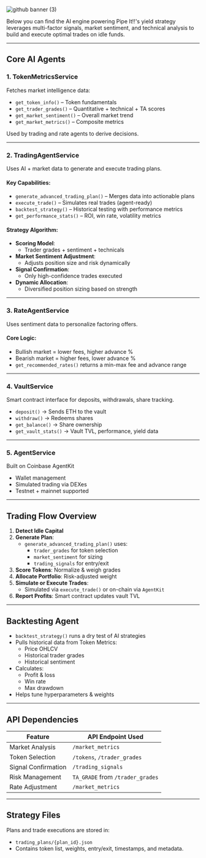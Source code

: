 ![github banner (3)](https://github.com/user-attachments/assets/614bbf4a-893f-4c3a-be06-f981ebd5d38b)

Below you can find the AI engine powering Pipe It!!'s yield strategy leverages multi-factor signals, market sentiment, and technical analysis to build and execute optimal trades on idle funds.

---

## Core AI Agents

### 1. TokenMetricsService

Fetches market intelligence data:
- `get_token_info()` – Token fundamentals
- `get_trader_grades()` – Quantitative + technical + TA scores
- `get_market_sentiment()` – Overall market trend
- `get_market_metrics()` – Composite metrics

Used by trading and rate agents to derive decisions.

---

### 2. TradingAgentService

Uses AI + market data to generate and execute trading plans.

#### Key Capabilities:
- `generate_advanced_trading_plan()` – Merges data into actionable plans
- `execute_trade()` – Simulates real trades (agent-ready)
- `backtest_strategy()` – Historical testing with performance metrics
- `get_performance_stats()` – ROI, win rate, volatility metrics

#### Strategy Algorithm:
- **Scoring Model**:
  - Trader grades + sentiment + technicals
- **Market Sentiment Adjustment**:
  - Adjusts position size and risk dynamically
- **Signal Confirmation**:
  - Only high-confidence trades executed
- **Dynamic Allocation**:
  - Diversified position sizing based on strength

---

### 3. RateAgentService

Uses sentiment data to personalize factoring offers.

#### Core Logic:
- Bullish market = lower fees, higher advance %
- Bearish market = higher fees, lower advance %
- `get_recommended_rates()` returns a min-max fee and advance range

---

### 4. VaultService

Smart contract interface for deposits, withdrawals, share tracking.

- `deposit()` → Sends ETH to the vault
- `withdraw()` → Redeems shares
- `get_balance()` → Share ownership
- `get_vault_stats()` → Vault TVL, performance, yield data

---

### 5. AgentService

Built on Coinbase AgentKit

- Wallet management
- Simulated trading via DEXes
- Testnet + mainnet supported

---

## Trading Flow Overview

1. **Detect Idle Capital**
2. **Generate Plan**: 
   - `generate_advanced_trading_plan()` uses:
     - `trader_grades` for token selection
     - `market_sentiment` for sizing
     - `trading_signals` for entry/exit
3. **Score Tokens**: Normalize & weigh grades
4. **Allocate Portfolio**: Risk-adjusted weight
5. **Simulate or Execute Trades**:
   - Simulated via `execute_trade()` or on-chain via `AgentKit`
6. **Report Profits**: Smart contract updates vault TVL

---

## Backtesting Agent

- `backtest_strategy()` runs a dry test of AI strategies
- Pulls historical data from Token Metrics:
  - Price OHLCV
  - Historical trader grades
  - Historical sentiment
- Calculates:
  - Profit & loss
  - Win rate
  - Max drawdown
- Helps tune hyperparameters & weights

---

## API Dependencies

| Feature              | API Endpoint Used                |
|----------------------|----------------------------------|
| Market Analysis      | `/market_metrics`                |
| Token Selection      | `/tokens`, `/trader_grades`      |
| Signal Confirmation  | `/trading_signals`               |
| Risk Management      | `TA_GRADE` from `/trader_grades` |
| Rate Adjustment      | `/market_metrics`                |

---

## Strategy Files

Plans and trade executions are stored in:
- `trading_plans/{plan_id}.json`
- Contains token list, weights, entry/exit, timestamps, and metadata.
